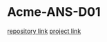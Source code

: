 # Acme-ANS-D01

[repository link](https://github.com/JoaquinBorjaLeon/Acme-ANS-D01)
[project link](https://github.com/users/JoaquinBorjaLeon/projects/1/views/1)
